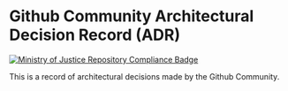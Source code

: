# Github Community Architectural Decision Record (ADR)

[![Ministry of Justice Repository Compliance Badge](https://github-community.service.justice.gov.uk/repository-standards/api/github-community-adr/badge)](https://github-community.service.justice.gov.uk/repository-standards/github-community-adr)

This is a record of architectural decisions made by the Github Community.
